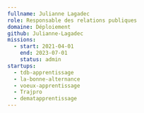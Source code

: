```yaml
---
fullname: Julianne Lagadec
role: Responsable des relations publiques
domaine: Déploiement
github: Julianne-Lagadec
missions:
  - start: 2021-04-01
    end: 2023-07-01
    status: admin
startups:
  - tdb-apprentissage
  - la-bonne-alternance
  - voeux-apprentissage
  - Trajpro
  - dematapprentissage
---
```

